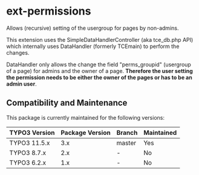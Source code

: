ext-permissions
===============

Allows (recursive) setting of the usergroup for pages by non-admins.

This extension uses the SimpleDataHandlerController (aka tce_db.php API) which internally uses DataHandler (formerly TCEmain) to perform the changes.

DataHandler only allows the change the field "perms_groupid" (usergroup of a page) for admins and the owner of a page. **Therefore the user setting the permission needs to be either the owner of the pages or has to be an admin user**.

## Compatibility and Maintenance

This package is currently maintained for the following versions:

| TYPO3 Version         | Package Version | Branch  | Maintained    |
|-----------------------|-----------------|---------|---------------|
| TYPO3 11.5.x          | 3.x             | master  | Yes           |
| TYPO3 8.7.x           | 2.x             | -       | No            |
| TYPO3 6.2.x           | 1.x             | -       | No            |
